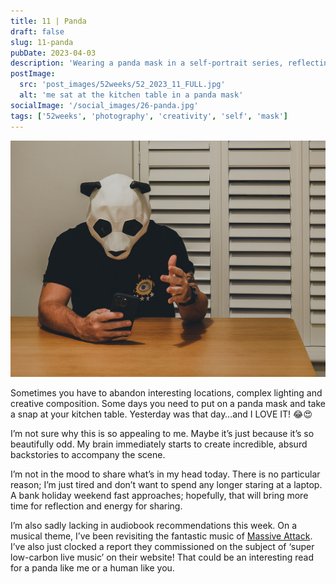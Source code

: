 ```yaml
---
title: 11 | Panda
draft: false
slug: 11-panda
pubDate: 2023-04-03
description: 'Wearing a panda mask in a self-portrait series, reflecting on distractions and maintaining focus.'
postImage:
  src: 'post_images/52weeks/52_2023_11_FULL.jpg'
  alt: 'me sat at the kitchen table in a panda mask'
socialImage: '/social_images/26-panda.jpg'
tags: ['52weeks', 'photography', 'creativity', 'self', 'mask']
---
```


![I sit at the table weaking a panda mask, staring at my phone](post_images/52weeks/52_2023_11_FULL.jpg)

Sometimes you have to abandon interesting locations, complex lighting and creative composition. Some days you need to put on a panda mask and take a snap at your kitchen table. Yesterday was that day…and I LOVE IT! 😂😍

I’m not sure why this is so appealing to me. Maybe it’s just because it’s so beautifully odd. My brain immediately starts to create incredible, absurd backstories to accompany the scene.

I’m not in the mood to share what’s in my head today. There is no particular reason; I’m just tired and don’t want to spend any longer staring at a laptop. A bank holiday weekend fast approaches; hopefully, that will bring more time for reflection and energy for sharing.

I’m also sadly lacking in audiobook recommendations this week. On a musical theme, I’ve been revisiting the fantastic music of [Massive Attack](https://www.massiveattack.co.uk/). I’ve also just clocked a report they commissioned on the subject of ‘super low-carbon live music’ on their website! That could be an interesting read for a panda like me or a human like you.
